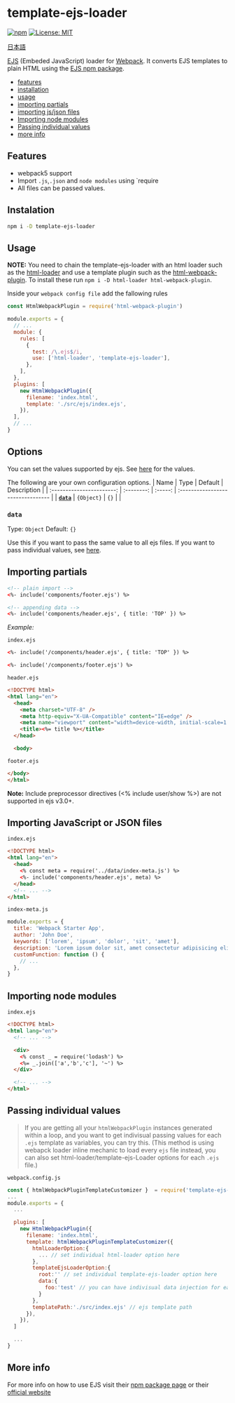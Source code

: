 # template-ejs-loader

[![npm](https://img.shields.io/npm/v/template-ejs-loader.svg)](https://www.npmjs.com/package/template-ejs-loader)
[![License: MIT](https://img.shields.io/badge/License-MIT-blue.svg)](https://github.com/dc7290/template-ejs-loader/blob/main/LICENSE)

[日本語](https://github.com/dc7290/template-ejs-loader/blob/main/docs/README-ja.md)

[EJS](http://www.embeddedjs.com/) (Embeded JavaScript) loader for [Webpack](http://webpack.js.org). It converts EJS templates to plain HTML using the [EJS npm package](https://www.npmjs.com/package/ejs).

- [features](#features)
- [installation](#installation)
- [usage](#usage)
- [importing partials](#importing-partials)
- [importing js/json files](#importing-files)
- [Importing node modules](#importing-modules)
- [Passing individual values](#passing-individual-values)
- [more info](#more-info)

## <a name="features"></a>Features

- webpack5 support
- Import `.js`,`.json` and `node modules` using `require
- All files can be passed values.

## <a name="installation"></a> Instalation

```bash
npm i -D template-ejs-loader
```

## <a name="usage"></a> Usage

**NOTE:** You need to chain the template-ejs-loader with an html loader such as the [html-loader](https://www.npmjs.com/package/html-loader) and use a template plugin such as the [html-webpack-plugin](https://www.npmjs.com/package/html-webpack-plugin). To install these run `npm i -D html-loader html-webpack-plugin`.

Inside your `webpack config file` add the fallowing rules

```js
const HtmlWebpackPlugin = require('html-webpack-plugin')

module.exports = {
  // ...
  module: {
    rules: [
      {
        test: /\.ejs$/i,
        use: ['html-loader', 'template-ejs-loader'],
      },
    ],
  },
  plugins: [
    new HtmlWebpackPlugin({
      filename: 'index.html',
      template: './src/ejs/index.ejs',
    }),
  ],
  // ...
}
```

## Options

You can set the values supported by ejs.
See [here](https://www.npmjs.com/package/ejs#options) for the values.

The following are your own configuration options.
| Name | Type | Default | Description |
| :-----------------------: | :--------: | :-----: | :-------------------------------- |
| **[`data`](#data)** | `{Object}` | `{}` | |

### `data`

Type: `Object`
Default: `{}`

Use this if you want to pass the same value to all ejs files.
If you want to pass individual values, see [here](#passing-individual-values).

## <a name="importing-partials"></a> Importing partials

```html
<!-- plain import -->
<%- include('components/footer.ejs') %>

<!-- appending data -->
<%- include('components/header.ejs', { title: 'TOP' }) %>
```

_Example:_

`index.ejs`

```html
<%- include('/components/header.ejs', { title: 'TOP' }) %>

<%- include('/components/footer.ejs') %>
```

`header.ejs`

```html
<!DOCTYPE html>
<html lang="en">
  <head>
    <meta charset="UTF-8" />
    <meta http-equiv="X-UA-Compatible" content="IE=edge" />
    <meta name="viewport" content="width=device-width, initial-scale=1.0" />
    <title><%= title %></title>
  </head>

  <body>
```

`footer.ejs`

```html
</body>
</html>
```

**Note:** Include preprocessor directives (<% include user/show %>) are not supported in ejs v3.0+.

## <a name="importing-files"></a> Importing JavaScript or JSON files

`index.ejs`

```html
<!DOCTYPE html>
<html lang="en">
  <head>
    <% const meta = require('../data/index-meta.js') %>
    <%- include('components/header.ejs', meta) %>
  </head>
  <!-- ... -->
</html>
```

`index-meta.js`

```js
module.exports = {
  title: 'Webpack Starter App',
  author: 'John Doe',
  keywords: ['lorem', 'ipsum', 'dolor', 'sit', 'amet'],
  description: 'Lorem ipsum dolor sit, amet consectetur adipisicing elit.',
  customFunction: function () {
    // ...
  },
}
```

## <a name="importing-modules"></a> Importing node modules

`index.ejs`

```html
<!DOCTYPE html>
<html lang="en">
  <!-- ... -->

  <div>
    <% const _ = require('lodash') %>
    <%= _.join(['a','b','c'], '~') %>
  </div>

  <!-- ... -->
</html>
```

## <a name="passing-individual-values"></a> Passing individual values

> If you are getting all your `htmlWebpackPlugin` instances generated within a loop, and you want to get indivisual passing values for each `.ejs` template as variables, you can try this. (This method is using webapck loader inline mechanic to load every `ejs` file instead, you can also set html-loader/template-ejs-Loader options for each `.ejs` file.)

`webpack.config.js`

```javascript
const { htmlWebpackPluginTemplateCustomizer }  = require('template-ejs-loader')
...
module.exports = {
  ...

  plugins: [
    new HtmlWebpackPlugin({
      filename: 'index.html',
      template: htmlWebpackPluginTemplateCustomizer({
        htmlLoaderOption:{
          ... // set individual html-loader option here
        },
        templateEjsLoaderOption:{
          root:'' // set individual template-ejs-loader option here
          data:{
            foo:'test' // you can have indivisual data injection for each .ejs file, too. 
          }
        },
        templatePath:'./src/index.ejs' // ejs template path 
      }),
    }),
  ]

  ...
}
```

## <a name="more-info"></a> More info

For more info on how to use EJS visit their [npm package page](https://www.npmjs.com/package/ejs) or their [official website](http://ejs.co/)
